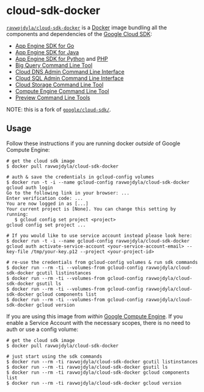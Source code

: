 cloud-sdk-docker
================

[`ravwojdyla/cloud-sdk-docker`](https://hub.docker.com/r/ravwojdyla/cloud-sdk-docker/) is a [Docker](https://docker.io) image bundling all the components and dependencies
of the [Google Cloud SDK](https://cloud.google.com/sdk/):

- [App Engine SDK for Go](https://cloud.google.com/appengine/docs/go/)
- [App Engine SDK for Java](https://cloud.google.com/appengine/docs/java/)
- [App Engine SDK for Python](https://cloud.google.com/appengine/docs/python/) and [PHP](https://cloud.google.com/appengine/docs/php/)
- [Big Query Command Line Tool](https://cloud.google.com/bigquery/bq-command-line-tool)
- [Cloud DNS Admin Command Line Interface](https://cloud.google.com/dns/migrating-bind-zone-command-line)
- [Cloud SQL Admin Command Line Interface](https://cloud.google.com/sql/docs/admin-api/)
- [Cloud Storage Command Line Tool](https://cloud.google.com/storage/docs/gsutil)
- [Compute Engine Command Line Tool](https://cloud.google.com/compute/docs/gcloud-compute/)
- [Preview Command Line Tools](https://cloud.google.com/sdk/gcloud/reference/preview/)

NOTE: this is a fork of [`google/cloud-sdk/`](https://index.docker.io/u/google/cloud-sdk/).

## Usage

Follow these instructions if you are running docker *outside* of Google
Compute Engine:

    # get the cloud sdk image
    $ docker pull ravwojdyla/cloud-sdk-docker

    # auth & save the credentials in gcloud-config volumes
    $ docker run -t -i --name gcloud-config ravwojdyla/cloud-sdk-docker gcloud auth login
    Go to the following link in your browser: ...
    Enter verification code: ...
    You are now logged in as [...]
    Your current project is [None]. You can change this setting by running:
       $ gcloud config set project <project>
    gcloud config set project ...

    # If you would like to use service account instead please look here:
    $ docker run -t -i --name gcloud-config ravwojdyla/cloud-sdk-docker gcloud auth activate-service-account <your-service-account-email> --key-file /tmp/your-key.p12 --project <your-project-id>

    # re-use the credentials from gcloud-config volumes & run sdk commands
    $ docker run --rm -ti --volumes-from gcloud-config ravwojdyla/cloud-sdk-docker gcutil listinstances
    $ docker run --rm -ti --volumes-from gcloud-config ravwojdyla/cloud-sdk-docker gsutil ls
    $ docker run --rm -ti --volumes-from gcloud-config ravwojdyla/cloud-sdk-docker gcloud components list
    $ docker run --rm -ti --volumes-from gcloud-config ravwojdyla/cloud-sdk-docker gcloud version

If you are using this image from *within* [Google Compute Engine](https://cloud.google.com/compute/). If you enable a Service Account with the necessary scopes, there is no need to auth or use a config volume:

    # get the cloud sdk image
    $ docker pull ravwojdyla/cloud-sdk-docker

    # just start using the sdk commands
    $ docker run --rm -ti ravwojdyla/cloud-sdk-docker gcutil listinstances
    $ docker run --rm -ti ravwojdyla/cloud-sdk-docker gsutil ls
    $ docker run --rm -ti ravwojdyla/cloud-sdk-docker gcloud components list
    $ docker run --rm -ti ravwojdyla/cloud-sdk-docker gcloud version
